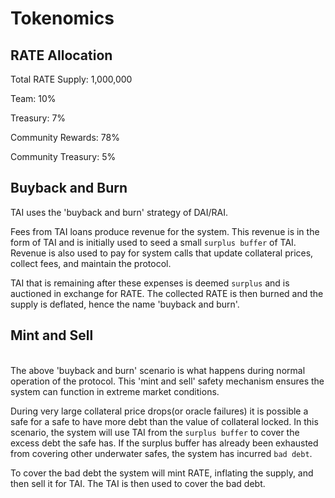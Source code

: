 # Tokenomics

## RATE Allocation

Total RATE Supply: 1,000,000

Team: 10%

Treasury: 7%

Community Rewards: 78%

Community Treasury: 5%

## Buyback and Burn

TAI uses the 'buyback and burn' strategy of DAI/RAI.

Fees from TAI loans produce revenue for the system. This revenue is in the form of TAI and is initially used to seed a small `surplus buffer` of TAI. Revenue is also used to pay for system calls that update collateral prices, collect fees, and maintain the protocol.&#x20;

TAI that is remaining after these expenses is deemed `surplus` and is auctioned in exchange for RATE. The collected RATE is then burned and the supply is deflated, hence the name 'buyback and burn'.

## Mint and Sell

\
The above 'buyback and burn' scenario is what happens during normal operation of the protocol. This 'mint and sell' safety mechanism ensures the system can function in extreme market conditions. &#x20;

During very large collateral price drops(or oracle failures) it is possible a safe for a safe to have more debt than the value of collateral locked. In this scenario, the system will use TAI from the `surplus buffer` to cover the excess debt the safe has. If the surplus buffer has already been exhausted from covering other underwater safes, the system has incurred `bad debt`.

To cover the bad debt the system will mint RATE, inflating the supply, and then sell it for TAI. The TAI is then used to cover the bad debt.



